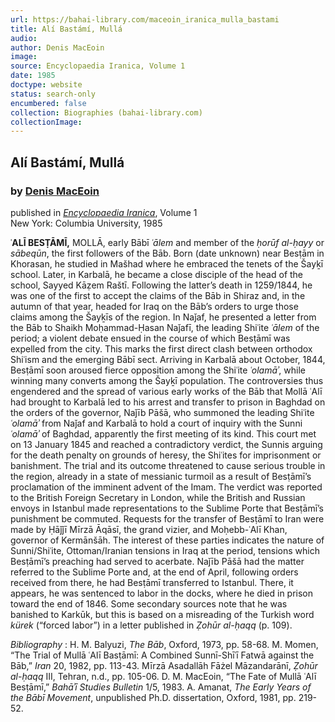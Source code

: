 ```yaml
---
url: https://bahai-library.com/maceoin_iranica_mulla_bastami
title: Alí Bastámí, Mullá
audio: 
author: Denis MacEoin
image: 
source: Encyclopaedia Iranica, Volume 1
date: 1985
doctype: website
status: search-only
encumbered: false
collection: Biographies (bahai-library.com)
collectionImage: 
---
```



## Alí Bastámí, Mullá

### by [Denis MacEoin](https://bahai-library.com/author/Denis+MacEoin)

published in [_Encyclopaedia Iranica_](https://bahai-library.com/series/Encyclopaedia%20Iranica), Volume 1  
New York: Columbia University, 1985


**ʿALĪ BESṬĀMĪ,** MOLLĀ, early Bābī _ʿālem_ and member of the _ḥorūf al-ḥayy_ or _sābeqūn_, the first followers of the Bāb. Born (date unknown) near Besṭām in Khorasan, he studied in Mašhad where he embraced the tenets of the Šayḵī school. Later, in Karbalā, he became a close disciple of the head of the school, Sayyed Kāẓem Raštī. Following the latter’s death in 1259/1844, he was one of the first to accept the claims of the Bāb in Shiraz and, in the autumn of that year, headed for Iraq on the Bāb’s orders to urge those claims among the Šayḵīs of the region. In Naǰaf, he presented a letter from the Bāb to Shaikh Moḥammad-Ḥasan Naǰafī, the leading Shiʿite _ʿālem_ of the period; a violent debate ensued in the course of which Besṭāmī was expelled from the city. This marks the first direct clash between orthodox Shiʿism and the emerging Bābī sect. Arriving in Karbalā about October, 1844, Besṭāmī soon aroused fierce opposition among the Shiʿite _ʿolamāʾ_, while winning many converts among the Šayḵī population. The controversies thus engendered and the spread of various early works of the Bāb that Mollā ʿAlī had brought to Karbalā led to his arrest and transfer to prison in Baghdad on the orders of the governor, Naǰīb Pāšā, who summoned the leading Shiʿite _ʿolamāʾ_ from Naǰaf and Karbalā to hold a court of inquiry with the Sunni _ʿolamāʾ_ of Baghdad, apparently the first meeting of its kind. This court met on 13 January 1845 and reached a contradictory verdict, the Sunnis arguing for the death penalty on grounds of heresy, the Shiʿites for imprisonment or banishment. The trial and its outcome threatened to cause serious trouble in the region, already in a state of messianic turmoil as a result of Besṭāmī’s proclamation of the imminent advent of the Imam. The verdict was reported to the British Foreign Secretary in London, while the British and Russian envoys in Istanbul made representations to the Sublime Porte that Besṭāmī’s punishment be commuted. Requests for the transfer of Besṭāmī to Iran were made by Ḥāǰǰī Mīrzā Āqāsī, the grand vizier, and Moḥebb-ʿAlī Khan, governor of Kermānšāh. The interest of these parties indicates the nature of Sunni/Shiʿite, Ottoman/Iranian tensions in Iraq at the period, tensions which Besṭāmī’s preaching had served to acerbate. Naǰīb Pāšā had the matter referred to the Sublime Porte and, at the end of April, following orders received from there, he had Besṭāmī transferred to Istanbul. There, it appears, he was sentenced to labor in the docks, where he died in prison toward the end of 1846. Some secondary sources note that he was banished to Karkūk, but this is based on a misreading of the Turkish word _kürek_ (“forced labor”) in a letter published in _Ẓohūr al-ḥaqq_ (p. 109).

_Bibliography_ : H. M. Balyuzi, _The Bāb_, Oxford, 1973, pp. 58-68. M. Momen, “The Trial of Mullā ʿAlī Basṭāmī: A Combined Sunnī-Shīʿī Fatwā against the Bāb,” _Iran_ 20, 1982, pp. 113-43. Mīrzā Asadallāh Fāżel Māzandarānī, _Ẓohūr al-ḥaqq_ III, Tehran, n.d., pp. 105-06. D. M. MacEoin, “The Fate of Mullā ʿAlī Besṭāmī,” _Bahāʾī Studies Bulletin_ 1/5, 1983. A. Amanat, _The Early Years of the Bābī Movement_, unpublished Ph.D. dissertation, Oxford, 1981, pp. 219-52.
